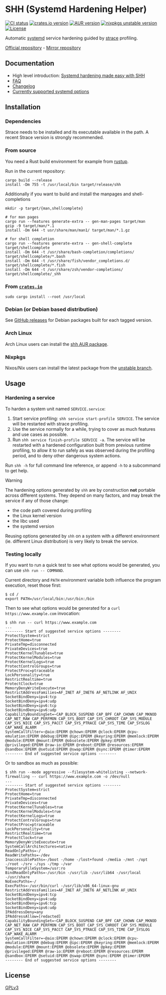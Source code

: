 # SHH (Systemd Hardening Helper)

[![CI status](https://github.com/desbma/shh/actions/workflows/ci.yml/badge.svg)](https://github.com/desbma/shh/actions)
[![crates.io version](https://img.shields.io/crates/v/systemd-hardening-helper)](https://crates.io/crates/systemd-hardening-helper)
[![AUR version](https://img.shields.io/aur/version/shh.svg?style=flat)](https://aur.archlinux.org/packages/shh/)
[![nixpkgs unstable version](https://repology.org/badge/version-for-repo/nix_unstable/shh.svg?header=nixpkgs+unstable)](https://search.nixos.org/packages?channel=unstable&show=shh&size=1&sort=relevance&type=packages&query=shh)
[![License](https://img.shields.io/github/license/desbma/shh.svg?style=flat)](https://github.com/desbma/shh/blob/master/LICENSE)

Automatic [systemd](https://systemd.io/) service hardening guided by [strace](https://strace.io/) profiling.

[Official repository](https://github.com/desbma/shh) - [Mirror repository](https://github.com/synacktiv/shh)

## Documentation

- High level introduction: [Systemd hardening made easy with SHH](https://www.synacktiv.com/publications/systemd-hardening-made-easy-with-shh)
- [FAQ](FAQ.md)
- [Changelog](CHANGELOG.md)
- [Currently supported systemd options](systemd_options.md)

## Installation

### Dependencies

Strace needs to be installed and its executable available in the path. A recent Strace version is strongly recommended.

### From source

You need a Rust build environment for example from [rustup](https://rustup.rs/).

Run in the current repository:

```
cargo build --release
install -Dm 755 -t /usr/local/bin target/release/shh
```
Additionally if you want to build and install the manpages and shell-completions
```
mkdir -p target/{man,shellcomplete}

# for man pages
cargo run --features generate-extra -- gen-man-pages target/man
gzip -9 target/man/*.1
install -Dm 644 -t usr/share/man/man1/ target/man/*.1.gz

# for shell completion
cargo run --features generate-extra -- gen-shell-complete target/shellcomplete
install -Dm 644 -t /usr/share/bash-completion/completions/ target/shellcomplete/*.bash
install -Dm 644 -t /usr/share/fish/vendor_completions.d/ target/shellcomplete/*.fish
install -Dm 644 -t /usr/share/zsh/vendor-completions/ target/shellcomplete/_shh
```

### From [`crates.io`](https://crates.io/)

```
sudo cargo install --root /usr/local
```

### Debian (or Debian based distribution)

See [GitHub releases](https://github.com/desbma/shh/releases) for Debian packages built for each tagged version.

### Arch Linux

Arch Linux users can install the [shh AUR package](https://aur.archlinux.org/packages/shh).

### Nixpkgs

Nixos/Nix users can install the latest package from the [unstable branch](https://search.nixos.org/packages?channel=unstable&show=shh&size=1&sort=relevance&type=packages&query=shh). 

## Usage

### Hardening a service

To harden a system unit named `SERVICE.service`:

1. Start service profiling: `shh service start-profile SERVICE`. The service will be restarted with strace profiling.
2. Use the service normally for a while, trying to cover as much features and use cases as possible.
3. Run `shh service finish-profile SERVICE -a`. The service will be restarted with a hardened configuration built from previous runtime profiling, to allow it to run safely as was observed during the profiling period, and to deny other dangerous system actions.

Run `shh -h` for full command line reference, or append `-h` to a subcommand to get help.

> [!WARNING]
> The hardening options generated by `shh` are by construction **not** portable across different systems.
> They depend on many factors, and may break the service if any of those change:
>
> - the code path covered during profiling
> - the Linux kernel version
> - the libc used
> - the systemd version
>
> Reusing options generated by `shh` on a system with a different environment (ie. different Linux distribution) is very likely to break the service.

### Testing locally

If you want to run a quick test to see what options would be generated, you can use `shh run -- COMMAND`.

Current directory and `PATH` environment variable both influence the program execution, reset those first:

```
$ cd /
export PATH=/usr/local/bin:/usr/bin:/bin
```

Then to see what options would be generated for a `curl https://www.example.com` invocation:

```
$ shh run -- curl https://www.example.com
...
-------- Start of suggested service options --------
ProtectSystem=strict
ProtectHome=true
PrivateTmp=disconnected
PrivateDevices=true
ProtectKernelTunables=true
ProtectKernelModules=true
ProtectKernelLogs=true
ProtectControlGroups=true
ProtectProc=ptraceable
LockPersonality=true
RestrictRealtime=true
ProtectClock=true
MemoryDenyWriteExecute=true
RestrictAddressFamilies=AF_INET AF_INET6 AF_NETLINK AF_UNIX
SocketBindDeny=ipv4:tcp
SocketBindDeny=ipv4:udp
SocketBindDeny=ipv6:tcp
SocketBindDeny=ipv6:udp
CapabilityBoundingSet=~CAP_BLOCK_SUSPEND CAP_BPF CAP_CHOWN CAP_MKNOD CAP_NET_RAW CAP_PERFMON CAP_SYS_BOOT CAP_SYS_CHROOT CAP_SYS_MODULE CAP_SYS_NICE CAP_SYS_PACCT CAP_SYS_PTRACE CAP_SYS_TIME CAP_SYSLOG CAP_WAKE_ALARM
SystemCallFilter=~@aio:EPERM @chown:EPERM @clock:EPERM @cpu-emulation:EPERM @debug:EPERM @ipc:EPERM @keyring:EPERM @memlock:EPERM @module:EPERM @mount:EPERM @obsolete:EPERM @pkey:EPERM @privileged:EPERM @raw-io:EPERM @reboot:EPERM @resources:EPERM @sandbox:EPERM @setuid:EPERM @swap:EPERM @sync:EPERM @timer:EPERM
-------- End of suggested service options --------
```

Or to sandbox as much as possible:

```
$ shh run --mode aggressive --filesystem-whitelisting --network-firewalling -- curl https://www.example.com -o /dev/null
...
-------- Start of suggested service options --------
ProtectSystem=strict
ProtectHome=true
PrivateTmp=disconnected
PrivateDevices=true
ProtectKernelTunables=true
ProtectKernelModules=true
ProtectKernelLogs=true
ProtectControlGroups=true
ProtectProc=ptraceable
LockPersonality=true
RestrictRealtime=true
ProtectClock=true
MemoryDenyWriteExecute=true
SystemCallArchitectures=native
ReadOnlyPaths=-/
ReadWritePaths=-/dev
InaccessiblePaths=-/boot -/home -/lost+found -/media -/mnt -/opt -/root -/srv -/sys -/tmp -/var
TemporaryFileSystem=/usr:ro
BindReadOnlyPaths=-/usr/bin -/usr/lib -/usr/lib64 -/usr/local -/usr/share
NoExecPaths=-/
ExecPaths=-/usr/bin/curl -/usr/lib/x86_64-linux-gnu
RestrictAddressFamilies=AF_INET AF_INET6 AF_NETLINK AF_UNIX
SocketBindDeny=ipv4:tcp
SocketBindDeny=ipv4:udp
SocketBindDeny=ipv6:tcp
SocketBindDeny=ipv6:udp
IPAddressDeny=any
IPAddressAllow=[redacted]
CapabilityBoundingSet=~CAP_BLOCK_SUSPEND CAP_BPF CAP_CHOWN CAP_MKNOD CAP_NET_RAW CAP_PERFMON CAP_SYS_BOOT CAP_SYS_CHROOT CAP_SYS_MODULE CAP_SYS_NICE CAP_SYS_PACCT CAP_SYS_PTRACE CAP_SYS_TIME CAP_SYSLOG CAP_WAKE_ALARM
SystemCallFilter=~@aio:EPERM @chown:EPERM @clock:EPERM @cpu-emulation:EPERM @debug:EPERM @ipc:EPERM @keyring:EPERM @memlock:EPERM @module:EPERM @mount:EPERM @obsolete:EPERM @pkey:EPERM @privileged:EPERM @raw-io:EPERM @reboot:EPERM @resources:EPERM @sandbox:EPERM @setuid:EPERM @swap:EPERM @sync:EPERM @timer:EPERM
-------- End of suggested service options --------
```

## License

[GPLv3](https://www.gnu.org/licenses/gpl-3.0-standalone.html)

